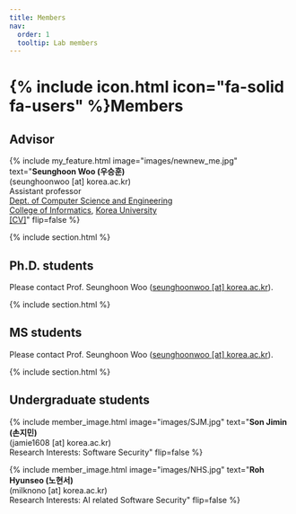 ```yaml
---
title: Members
nav:
  order: 1
  tooltip: Lab members
---
```


# {% include icon.html icon="fa-solid fa-users" %}Members

## Advisor

{%
  include my_feature.html
  image="images/newnew_me.jpg"
  text="**Seunghoon Woo (우승훈)**<br>(seunghoonwoo [at] korea.ac.kr)<br>Assistant professor<br>[Dept. of Computer Science and Engineering](https://cs.korea.ac.kr/)<br>[College of Informatics](https://info.korea.ac.kr/), [Korea University](https://www.korea.ac.kr/)<br>[[CV]](/assets/CV.pdf)"
  flip=false
%}

{% include section.html %}

## Ph.D. students

Please contact Prof. Seunghoon Woo (<U>seunghoonwoo [at] korea.ac.kr</U>).

{% include section.html %}

## MS students

Please contact Prof. Seunghoon Woo (<U>seunghoonwoo [at] korea.ac.kr</U>).

{% include section.html %}

## Undergraduate students

{%
  include member_image.html
  image="images/SJM.jpg"
  text="**Son Jimin (손지민)**<br>(jamie1608 [at] korea.ac.kr)<br>Research Interests: Software Security"
  flip=false
%}


{%
  include member_image.html
  image="images/NHS.jpg"
  text="**Roh Hyunseo (노현서)**<br>(milknono [at] korea.ac.kr)<br>Research Interests: AI related Software Security"
  flip=false
%}

